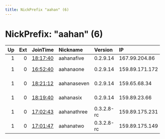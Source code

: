 ```yaml
---
title: NickPrefix "aahan" (6)
---
```


# NickPrefix: "aahan" (6)

|   Up |   Ext | JoinTime                                                                                            | Nickname    | Version    | IP             | AS                | CC   |   ORp |   Dirp | OS    | Contact            |   eFamMembers |
|-----:|------:|:----------------------------------------------------------------------------------------------------|:------------|:-----------|:---------------|:------------------|:-----|------:|-------:|:------|:-------------------|--------------:|
|    1 |     0 | [18:17:40](https://metrics.torproject.org/rs.html#details/60BC5C5E65313C04F8A2396CAA91B8DA70A13D6D) | aahanafive  | 0.2.9.14   | 167.99.204.86  | None              | us   |   443 |      0 | Linux | m93@protonmail.com |             1 |
|    1 |     0 | [16:52:40](https://metrics.torproject.org/rs.html#details/AD0338AF8B1D48751BA9947BA5BC2AC232FAC43E) | aahanaone   | 0.2.9.14   | 159.89.171.172 | DigitalOcean, LLC | in   |   443 |      0 | Linux | m93@protonmail.com |             1 |
|    1 |     0 | [18:21:12](https://metrics.torproject.org/rs.html#details/79F9479FFBE529FC3C9E54D81D14A59156387BAD) | aahanaseven | 0.2.9.14   | 159.65.68.34   | DigitalOcean, LLC | us   |   443 |      0 | Linux | m93@protonmail.com |             1 |
|    1 |     0 | [18:19:40](https://metrics.torproject.org/rs.html#details/F7AC731D7CE23A97AA017B44AE612FD3B8823F9D) | aahanasix   | 0.2.9.14   | 159.89.23.66   | DigitalOcean, LLC | de   |   443 |      0 | Linux | m93@protonmail.com |             1 |
|    1 |     0 | [17:02:43](https://metrics.torproject.org/rs.html#details/E09DE321959C6D0DF32038B1AF6A038D37CAE975) | aahanathree | 0.3.2.8-rc | 159.89.175.231 | DigitalOcean, LLC | in   |  9001 |      0 | BSD   | m93@protonmail.com |             1 |
|    1 |     0 | [17:01:47](https://metrics.torproject.org/rs.html#details/964400EC5D395645F9B7CDF98156A7EA59D5FA83) | aahanatwo   | 0.3.2.8-rc | 159.89.175.149 | DigitalOcean, LLC | in   |  9001 |      0 | BSD   | m93@protonmail.com |             1 |
